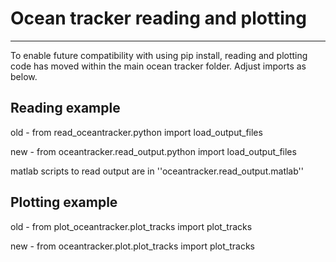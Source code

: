 # Ocean tracker reading and plotting
_________________________________________

To enable future compatibility with using pip install, reading and plotting code has moved within the main ocean tracker folder.
Adjust imports as below.

## Reading  example

old - from read_oceantracker.python import load_output_files

new - from oceantracker.read_output.python import load_output_files

matlab scripts to read output are in ''oceantracker.read_output.matlab''

## Plotting example

old - from plot_oceantracker.plot_tracks import plot_tracks

new - from oceantracker.plot.plot_tracks import plot_tracks

